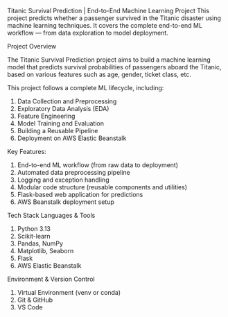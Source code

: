 Titanic Survival Prediction | End-to-End Machine Learning Project
This project predicts whether a passenger survived in the Titanic disaster using machine learning techniques.
It covers the complete end-to-end ML workflow — from data exploration to model deployment.

Project Overview

The Titanic Survival Prediction project aims to build a machine learning model that predicts survival probabilities of passengers aboard the Titanic, based on various features such as age, gender, ticket class, etc.

This project follows a complete ML lifecycle, including:
1. Data Collection and Preprocessing
2. Exploratory Data Analysis (EDA)
3. Feature Engineering
4. Model Training and Evaluation
5. Building a Reusable Pipeline
6. Deployment on AWS Elastic Beanstalk

Key Features:
1. End-to-end ML workflow (from raw data to deployment)
2. Automated data preprocessing pipeline
3. Logging and exception handling
4. Modular code structure (reusable components and utilities)
5. Flask-based web application for predictions
6. AWS Beanstalk deployment setup


Tech Stack
Languages & Tools
1. Python 3.13
2. Scikit-learn
3. Pandas, NumPy
4. Matplotlib, Seaborn
5. Flask
6. AWS Elastic Beanstalk

Environment & Version Control
1. Virtual Environment (venv or conda)
2. Git & GitHub
3. VS Code
